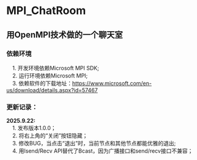 # MPI_ChatRoom
## 用OpenMPI技术做的一个聊天室<br>
### 依赖环境
&nbsp;&nbsp;&nbsp;&nbsp;1. 开发环境依赖Microsoft MPI SDK;<br>
&nbsp;&nbsp;&nbsp;&nbsp;2. 运行环境依赖Microsoft MPI;<br>
&nbsp;&nbsp;&nbsp;&nbsp;3. 依赖软件的下载地址：https://www.microsoft.com/en-us/download/details.aspx?id=57467<br>
### 更新记录：<br>
<b>2025.9.22:</b> <br>
&nbsp;&nbsp;&nbsp;&nbsp;1. 发布版本1.0.0；<br>
&nbsp;&nbsp;&nbsp;&nbsp;2. 将右上角的“关闭”按钮隐藏；<br>
&nbsp;&nbsp;&nbsp;&nbsp;3. 修改BUG，当点击“退出”时，当前节点和其他节点都能优雅的退出;<br>
&nbsp;&nbsp;&nbsp;&nbsp;4. 用Isend/Recv API替代了Bcast，因为广播接口和send/recv接口不兼容；<br>
